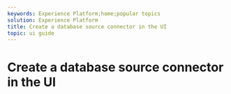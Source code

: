 ```yaml
---
keywords: Experience Platform;home;popular topics
solution: Experience Platform
title: Create a database source connector in the UI
topic: ui guide
---
```


# Create a database source connector in the UI
